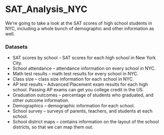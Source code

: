 # SAT_Analysis_NYC


We're going to take a look at the SAT scores of high school students in NYC, including a whole bunch of demographic and other information as well. 

### Datasets
* SAT scores by school – SAT scores for each high school in New York City.
* School attendance – attendance information on every school in NYC.
* Math test results – math test results for every school in NYC.
* Class size – class size information for each school in NYC.
* AP test results – Advanced Placement exam results for each high school. Passing AP exams can get you college credit in the US.
* Graduation outcomes – percentage of students who graduated, and other outcome information.
* Demographics – demographic information for each school.
* School survey – surveys of parents, teachers, and students at each school.
* School district maps – contains information on the layout of the school districts, so that we can map them out.

